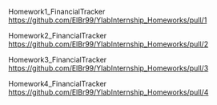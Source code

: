 Homework1_FinancialTracker https://github.com/ElBr99/YlabInternship_Homeworks/pull/1

Homework2_FinancialTracker https://github.com/ElBr99/YlabInternship_Homeworks/pull/2

Homework3_FinancialTracker https://github.com/ElBr99/YlabInternship_Homeworks/pull/3

Homework4_FinancialTracker https://github.com/ElBr99/YlabInternship_Homeworks/pull/4
